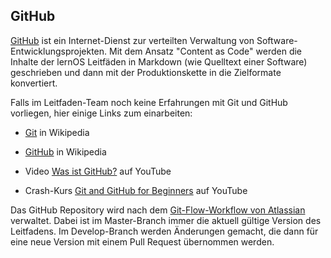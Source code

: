 ## GitHub

[GitHub](https://github.com) ist ein Internet-Dienst zur verteilten Verwaltung von Software-Entwicklungsprojekten. Mit dem Ansatz "Content as Code" werden die Inhalte der lernOS Leitfäden in Markdown (wie Quelltext einer Software) geschrieben und dann mit der Produktionskette in die Zielformate konvertiert.

Falls im Leitfaden-Team noch keine Erfahrungen mit Git und GitHub vorliegen, hier einige Links zum einarbeiten:

- [Git](https://de.wikipedia.org/wiki/Git) in Wikipedia

- [GitHub](https://de.wikipedia.org/wiki/GitHub) in Wikipedia

- Video [Was ist GitHub?](https://www.youtube.com/watch?v=3ZlpJHZBbi8) auf YouTube

- Crash-Kurs [Git and GitHub for Beginners](https://www.youtube.com/watch?v=RGOj5yH7evk) auf YouTube

Das GitHub Repository wird nach dem [Git-Flow-Workflow von Atlassian](https://www.atlassian.com/de/git/tutorials/comparing-workflows/gitflow-workflow) verwaltet. Dabei ist im Master-Branch immer die aktuell gültige Version des Leitfadens. Im Develop-Branch werden Änderungen gemacht, die dann für eine neue Version mit einem Pull Request übernommen werden.

